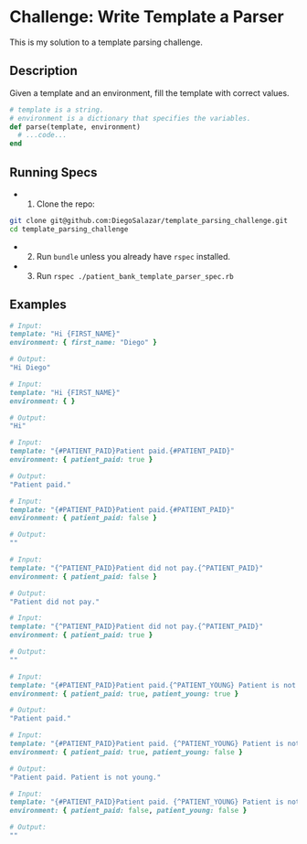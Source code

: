 # Challenge: Write Template a Parser

This is my solution to a template parsing challenge.

## Description
Given a template and an environment, fill the template with correct values.

```ruby
# template is a string.
# environment is a dictionary that specifies the variables.
def parse(template, environment)
  # ...code...
end
```

## Running Specs

 - 1. Clone the repo:

```bash
git clone git@github.com:DiegoSalazar/template_parsing_challenge.git
cd template_parsing_challenge
```

 - 2. Run `bundle` unless you already have `rspec` installed.
 - 3. Run `rspec ./patient_bank_template_parser_spec.rb`
 
## Examples
```ruby
# Input:
template: "Hi {FIRST_NAME}"
environment: { first_name: "Diego" }

# Output:
"Hi Diego"

# Input:
template: "Hi {FIRST_NAME}"
environment: { }

# Output:
"Hi"

# Input:
template: "{#PATIENT_PAID}Patient paid.{#PATIENT_PAID}"
environment: { patient_paid: true }

# Output:
"Patient paid."

# Input:
template: "{#PATIENT_PAID}Patient paid.{#PATIENT_PAID}"
environment: { patient_paid: false }

# Output:
""

# Input:
template: "{^PATIENT_PAID}Patient did not pay.{^PATIENT_PAID}"
environment: { patient_paid: false }

# Output:
"Patient did not pay."

# Input:
template: "{^PATIENT_PAID}Patient did not pay.{^PATIENT_PAID}"
environment: { patient_paid: true }

# Output:
""

# Input:
template: "{#PATIENT_PAID}Patient paid.{^PATIENT_YOUNG} Patient is not young.{^PATIENT_YOUNG}{#PATIENT_PAID}"
environment: { patient_paid: true, patient_young: true }

# Output:
"Patient paid."

# Input:
template: "{#PATIENT_PAID}Patient paid. {^PATIENT_YOUNG} Patient is not young.{^PATIENT_YOUNG}{#PATIENT_PAID}"
environment: { patient_paid: true, patient_young: false }

# Output:
"Patient paid. Patient is not young."

# Input:
template: "{#PATIENT_PAID}Patient paid. {^PATIENT_YOUNG} Patient is not young.{^PATIENT_YOUNG}{#PATIENT_PAID}"
environment: { patient_paid: false, patient_young: false }

# Output:
""
```
